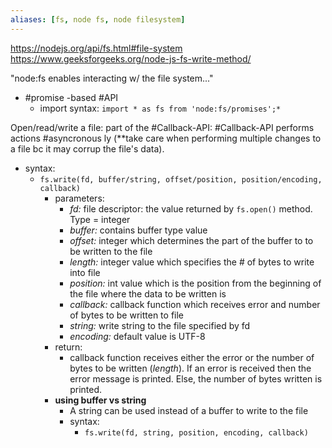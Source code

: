 ```yaml
---
aliases: [fs, node fs, node filesystem]
---
```

https://nodejs.org/api/fs.html#file-system
https://www.geeksforgeeks.org/node-js-fs-write-method/

"node:fs enables interacting w/ the file system..."
- #promise -based #API 
	- import syntax: ```import * as fs from 'node:fs/promises';*```

Open/read/write a file:
	part of the #Callback-API:
		#Callback-API performs actions #asyncronous ly (**take care when performing multiple changes to a file bc it may corrup the file's data).
- syntax:
	- ```fs.write(fd, buffer/string, offset/position, position/encoding, callback)```
		- parameters:
			- *fd:* file descriptor: the value returned by ```fs.open()``` method. Type = integer
			- *buffer:* contains buffer type value
			- *offset:* integer which determines the part of the buffer to to be written to the file
			- *length:* integer value which specifies the # of bytes to write into file
			- *position:* int value which is the position from the beginning of the file where the data to be written is
			- *callback:* callback function which receives error and number of bytes to be written to file
			- *string:* write string to the file specified by fd
			- *encoding:* default value is UTF-8
		- return:
			- callback function receives either the error or the number of bytes to be written (*length*). If an error is received then the error message is printed. Else, the number of bytes written is printed.
		- **using buffer vs string** 
			- A string can be used instead of a buffer to write to the file
			- syntax:
				- ```fs.write(fd, string, position, encoding, callback)``` 